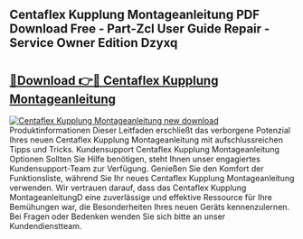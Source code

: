 ## Centaflex Kupplung Montageanleitung PDF Download Free - Part-Zcl User Guide Repair - Service Owner Edition Dzyxq

# <h2><a href="http://df6n64.blite.top/?on=Centaflex+Kupplung+Montageanleitung">🔗Download 👉🔴 Centaflex Kupplung Montageanleitung</a></h2>

[![Centaflex Kupplung Montageanleitung new download](https://i.imgur.com/lujVjoI.png)](http://df6n64.blite.top/?on=Centaflex+Kupplung+Montageanleitung)
Produktinformationen Dieser Leitfaden erschließt das verborgene Potenzial Ihres neuen Centaflex Kupplung Montageanleitung mit aufschlussreichen Tipps und Tricks. Kundensupport Centaflex Kupplung Montageanleitung Optionen Sollten Sie Hilfe benötigen, steht Ihnen unser engagiertes Kundensupport-Team zur Verfügung. Genießen Sie den Komfort der Funktionsliste, während Sie Ihr neues Centaflex Kupplung Montageanleitung verwenden. Wir vertrauen darauf, dass das Centaflex Kupplung MontageanleitungD eine zuverlässige und effektive Ressource für Ihre Bemühungen war, die Besonderheiten Ihres neuen Geräts kennenzulernen. Bei Fragen oder Bedenken wenden Sie sich bitte an unser Kundendienstteam.
